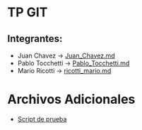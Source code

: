 
# TP GIT

## Integrantes:

- Juan Chavez → [Juan_Chavez.md](Juan_Chavez.md)
- Pablo Tocchetti → [Pablo_Tocchetti.md](Pablo_Tocchetti.md)
- Mario Ricotti → [ricotti_mario.md](ricotti_mario.md)
# Archivos Adicionales
- [Script de prueba](script.js)
